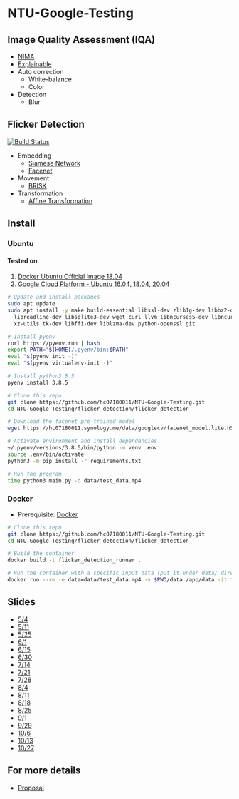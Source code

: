 # NTU-Google-Testing

## Image Quality Assessment (IQA)

* [NIMA](https://github.com/idealo/image-quality-assessment)
* [Explainable](https://github.com/marcotcr/lime)
* Auto correction
  * White-balance
  * Color
* Detection
  * Blur

## Flicker Detection

[![Build Status](https://travis-ci.com/hc07180011/NTU-Google-Testing.svg?branch=main)](https://travis-ci.com/hc07180011/NTU-Google-Testing)

* Embedding
  * [Siamese Network](https://keras.io/examples/vision/siamese_network/)
  * [Facenet](https://www.cv-foundation.org/openaccess/content_cvpr_2015/app/1A_089.pdf)
* Movement
  * [BRISK](http://margaritachli.com/papers/ICCV2011paper.pdf)
* Transformation
  * [Affine Transformation](https://en.wikipedia.org/wiki/Affine_transformation)

## Install

### Ubuntu

#### Tested on
1. [Docker Ubuntu Official Image 18.04](https://hub.docker.com/_/ubuntu/)
2. [Google Cloud Platform - Ubuntu 16.04, 18.04, 20.04](https://cloud.google.com/)

```bash
# Update and install packages
sudo apt update
sudo apt install -y make build-essential libssl-dev zlib1g-dev libbz2-dev \
  libreadline-dev libsqlite3-dev wget curl llvm libncurses5-dev libncursesw5-dev \
  xz-utils tk-dev libffi-dev liblzma-dev python-openssl git

# Install pyenv
curl https://pyenv.run | bash
export PATH="${HOME}/.pyenv/bin:$PATH"
eval "$(pyenv init -)"
eval "$(pyenv virtualenv-init -)"

# Install python3.8.5
pyenv install 3.8.5

# Clone this repo
git clone https://github.com/hc07180011/NTU-Google-Testing.git
cd NTU-Google-Testing/flicker_detection/flicker_detection

# Download the facenet pre-trained model
wget https://hc07180011.synology.me/data/googlecv/facenet_model.lite.h5 -O preprocessing/embedding/models/facenet_model.lite.h5

# Activate environment and install dependencies
~/.pyenv/versions/3.8.5/bin/python -m venv .env
source .env/bin/activate
python3 -m pip install -r requirements.txt

# Run the program
time python3 main.py -d data/test_data.mp4 
```

### Docker

* Prerequisite: [Docker](https://www.docker.com/)

```bash
# Clone this repo
git clone https://github.com/hc07180011/NTU-Google-Testing.git
cd NTU-Google-Testing/flicker_detection/flicker_detection

# Build the container
docker build -t flicker_detection_runner .

# Run the container with a specific input data (put it under data/ directory)
docker run --rm -e data=data/test_data.mp4 -v $PWD/data:/app/data -it flicker_detection_runner
```

## Slides

* [5/4](https://drive.google.com/file/d/1um59arpNZVOS2UmyMSxypDCklbBbKlBi)
* [5/11](https://drive.google.com/file/d/1gEhwh-pY5t-7Ix1nneKWAur47nagUbfy)
* [5/25](https://drive.google.com/file/d/1wh3mGCUHGBR11b5FHrI4YgFZRLMF2ipw)
* [6/1](https://drive.google.com/file/d/1IGPqMAVWqndF0k2e7aXXP-gOXZTWnGjs)
* [6/15](https://drive.google.com/file/d/1y7P_qGNkOVq9wSbiZdiTu8i5b3kdqOog)
* [6/30](https://drive.google.com/file/d/1oXYgYuQcl1E5JUEygJE_t0urHzT1oX55)
* [7/14](https://drive.google.com/file/d/1B_2AIrGZRO07QqMKo3mYzosTIg-A8zgO)
* [7/21](https://drive.google.com/file/d/1a5uiGk7ElbPZHjLxChIcnS1g-iaGe3VV)
* [7/28](https://drive.google.com/file/d/1BXtmFVxO2bWC3oga_7Vbzf_-jwawpzY-)
* [8/4](https://drive.google.com/file/d/14fz6tNubJawxpn6vnBE-WVBHDnlda544)
* [8/11](https://drive.google.com/file/d/1S4hoHK0-3oV1aeijbZ2ICQPIQILVjLPV)
* [8/18](https://drive.google.com/file/d/1vFAdzpc0CTnlqOq4ucu6RE7N_CGKMSY5)
* [8/25](https://drive.google.com/file/d/1LUJFLgKNUu_0yiEAaOTkhpT7DQNlPIWC)
* [9/1](https://drive.google.com/file/d/1DcU3XVbmaR31BtqAaqMTwI9pR1-u0ykm)
* [9/29](https://drive.google.com/file/d/1BJClB6p_dfQWjI_WQFxyuL7LTKVbR8Oj)
* [10/6](https://drive.google.com/file/d/1kma_4n1uy5_-fOrhFYBzGI5tW8A0xmkq)
* [10/13](https://drive.google.com/file/d/1snQrZhz0LZrvv4-JnOBl5HnHNEVNXWze)
* [10/27](https://drive.google.com/file/d/1BbC2ZIP-f33-nByzd58ykvzi4ET_KiAB)

## For more details

* [Proposal](https://docs.google.com/document/d/1vhABHWuuDh31VZ_OTp5DGJH15cjqedEOAQsllqd5iGc/edit?usp=sharing)
